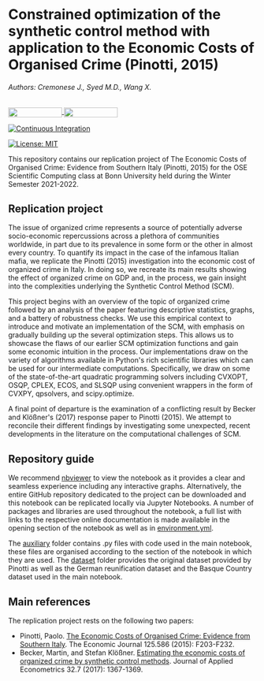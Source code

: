 # Constrained optimization of the synthetic control method with application to the Economic Costs of Organised Crime (Pinotti, 2015)
###### Authors: Cremonese J., Syed M.D., Wang X.

<a href="https://nbviewer.org/github/OpenSourceEconomics/ose-scientific-computing-course-jdx-mafia-1/blob/master/Replication%20notebook.ipynb"
   target="_parent">
   <img align="center" 
  src="https://raw.githubusercontent.com/jupyter/design/master/logos/Badges/nbviewer_badge.png" 
      width="109" height="20"> 
</a> 
<a href="https://mybinder.org/v2/gh/OpenSourceEconomics/ose-scientific-computing-course-jdx-mafia-1/a8509d87afa69991dee6abd4342ff626e0e48af5?urlpath=lab%2Ftree%2FReplication%20notebook.ipynb"
    target="_parent">
    <img align="center"
       src="https://mybinder.org/badge_logo.svg"
       width="109" height="20">
</a>

[![Continuous Integration](https://github.com/OpenSourceEconomics/ose-scientific-computing-course-jdx-mafia-1/actions/workflows/ci.yml/badge.svg)](https://github.com/OpenSourceEconomics/ose-scientific-computing-course-jdx-mafia-1/actions/workflows/ci.yml)


[![License: MIT](https://img.shields.io/badge/License-MIT-blue.svg)](https://github.com/OpenSourceEconomics/ose-scientific-computing-course-jdx-mafia-1/blob/37c9f20c82fa9f328bce4efe5a858feca1d18bbe/LICENSE) 
</a> 

This repository contains our replication project of The Economic Costs of Organised Crime: Evidence from Southern Italy (Pinotti, 2015) for the OSE Scientific Computing class at Bonn University held during the Winter Semester 2021-2022. <br>


## Replication project
The issue of organized crime represents a source of potentially adverse socio-economic repercussions across a plethora of communities worldwide, in part due to its prevalence in some form or the other in almost every country. To quantify its impact in the case of the infamous Italian mafia, we replicate the Pinotti (2015) investigation into the economic cost of organized crime in Italy. In doing so, we recreate its main results showing the effect of organized crime on GDP and, in the process, we gain insight into the complexities underlying the Synthetic Control Method (SCM). 

This project begins with an overview of the topic of organized crime followed by an analysis of the paper featuring descriptive statistics, graphs, and a battery of robustness checks. We use this empirical context to introduce and motivate an implementation of the SCM, with emphasis on gradually building up the several optimization steps. This allows us to showcase the flaws of our earlier SCM optimization functions and gain some economic intuition in the process. Our implementations draw on the variety of algorithms available in Python's rich scientific libraries which can be used for our intermediate computations. Specifically, we draw on some of the state-of-the-art quadratic programming solvers including CVXOPT, OSQP, CPLEX, ECOS, and SLSQP using convenient wrappers in the form of CVXPY, qpsolvers, and scipy.optimize. 

A final point of departure is the examination of a conflicting result by Becker and Klößner's (2017) response paper to Pinotti (2015). We attempt to reconcile their different findings by investigating some unexpected, recent developments in the literature on the computational challenges of SCM.


## Repository guide
We recommend [nbviewer](https://nbviewer.org/github/OpenSourceEconomics/ose-scientific-computing-course-jdx-mafia-1/blob/master/Replication%20notebook.ipynb) to view the notebook as it provides a clear and seamless experience including any interactive graphs. Alternatively, the entire GitHub repository dedicated to the project can be downloaded and this notebook can be replicated locally via Jupyter Notebooks.
A number of packages and libraries are used throughout the notebook, a full list with links to the respective online documentation is made available in the opening section of the notebook as well as in [environment.yml](https://github.com/OpenSourceEconomics/ose-scientific-computing-course-jdx-mafia-1/blob/master/environment.yml).

The [auxiliary](https://github.com/OpenSourceEconomics/ose-scientific-computing-course-jdx-mafia-1/tree/master/auxiliary) folder contains .py files with code used in the main notebook, these files are organised according to the section of the notebook in which they are used. The [dataset](https://github.com/OpenSourceEconomics/ose-scientific-computing-course-jdx-mafia-1/tree/master/dataset) folder provides the original dataset provided by Pinotti as well as the German reunification dataset and the Basque Country dataset used in the main notebook. 


## Main references
The replication project rests on the following two papers:
- Pinotti, Paolo. [The Economic Costs of Organised Crime: Evidence from Southern Italy](https://onlinelibrary.wiley.com/doi/abs/10.1111/ecoj.12235). The Economic Journal 125.586 (2015): F203-F232.
- Becker, Martin, and Stefan Klößner. [Estimating the economic costs of organized crime by synthetic control methods](https://onlinelibrary.wiley.com/doi/abs/10.1002/jae.2572). Journal of Applied Econometrics 32.7 (2017): 1367-1369.
